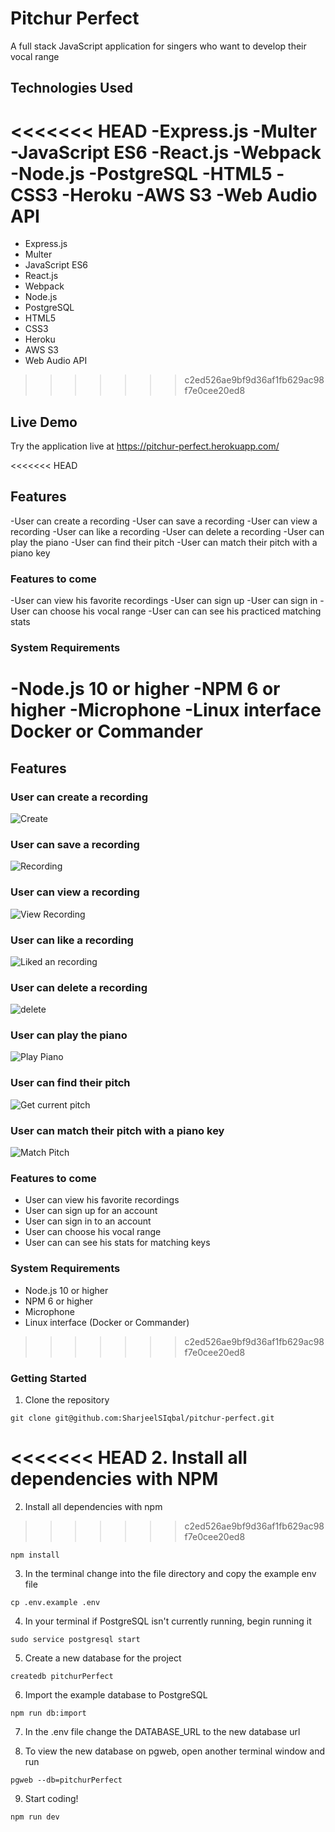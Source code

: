 # Pitchur Perfect
A full stack JavaScript application for singers who want to develop their vocal range

## Technologies Used
<<<<<<< HEAD
-Express.js
-Multer
-JavaScript ES6
-React.js
-Webpack
-Node.js
-PostgreSQL
-HTML5
-CSS3
-Heroku
-AWS S3
-Web Audio API
=======
* Express.js
* Multer
* JavaScript ES6
* React.js
* Webpack
* Node.js
* PostgreSQL
* HTML5
* CSS3
* Heroku
* AWS S3
* Web Audio API
>>>>>>> c2ed526ae9bf9d36af1fb629ac98f7e0cee20ed8

## Live Demo
 Try the application live at https://pitchur-perfect.herokuapp.com/

<<<<<<< HEAD
## Features
-User can create a recording
-User can save a recording
-User can view a recording
-User can like a recording
-User can delete a recording
-User can play the piano
-User can find their pitch
-User can match their pitch with a piano key


### Features to come
-User can view his favorite recordings
-User can sign up
-User can sign in
-User can choose his vocal range
-User can can see his practiced matching stats


### System Requirements
-Node.js 10 or higher
-NPM 6 or higher
-Microphone
-Linux interface Docker or Commander
=======

## Features
### User can create a recording
![Create](https://user-images.githubusercontent.com/50930123/135955860-2809b136-23a4-415a-9988-f7c7ffa15191.gif)

### User can save a recording
![Recording](https://user-images.githubusercontent.com/50930123/135955354-a1ab4e26-e523-4bdc-a248-c58ffd0b6d33.gif)
### User can view a recording
![View Recording](https://user-images.githubusercontent.com/50930123/135955393-299a83cd-1ebd-4e1f-90f0-4a7fd3787818.gif)

### User can like a recording
![Liked an recording](https://user-images.githubusercontent.com/50930123/135955401-251b98bd-76ad-44f9-9dd8-44eb58c6e797.gif)

### User can delete a recording
![delete](https://user-images.githubusercontent.com/50930123/135955404-b16f3e05-68b5-4881-8e2d-90c31dca9107.gif)

### User can play the piano
![Play Piano](https://user-images.githubusercontent.com/50930123/135955412-968c53c3-3098-42ce-b2ae-6d41948c9183.gif)

### User can find their pitch
![Get current pitch](https://user-images.githubusercontent.com/50930123/135955418-a3467f66-fe6a-46c5-8acd-44a5ba11e3d1.gif)

### User can match their pitch with a piano key
![Match Pitch](https://user-images.githubusercontent.com/50930123/135955490-e52f4e0f-104e-4412-8149-d407f3dcbdf0.gif)


### Features to come
* User can view his favorite recordings
* User can sign up for an account 
* User can sign in to an account
* User can choose his vocal range
* User can can see his stats for matching keys


### System Requirements
* Node.js 10 or higher
* NPM 6 or higher
* Microphone
* Linux interface (Docker or Commander)
>>>>>>> c2ed526ae9bf9d36af1fb629ac98f7e0cee20ed8



### Getting Started
1. Clone the repository
``` shell
git clone git@github.com:SharjeelSIqbal/pitchur-perfect.git
```
<<<<<<< HEAD
2. Install all dependencies with NPM
=======
2. Install all dependencies with npm
>>>>>>> c2ed526ae9bf9d36af1fb629ac98f7e0cee20ed8
``` shell
npm install
```
3. In the terminal change into the file directory and copy the example env file
```shell
cp .env.example .env
```
4. In your terminal if PostgreSQL isn't currently running, begin running it
``` shell
sudo service postgresql start
```

5. Create a new database for the project
``` shell
createdb pitchurPerfect
```
6. Import the example database to PostgreSQL
``` shell
npm run db:import
```
7. In the .env file change the DATABASE_URL to the new database url

8. To view the new database on pgweb, open another terminal window and run
``` shell
pgweb --db=pitchurPerfect
```
9. Start coding!
``` shell
npm run dev
```
